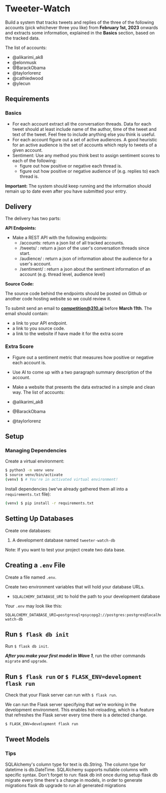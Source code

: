 # Tweeter-Watch
Build a system that tracks tweets and replies of the three of the following
accounts (pick whichever three you like) from **February 1st, 2023** onwards and
extracts some information, explained in the **Basics** section, based on the
tracked data.

The list of accounts:

- @alikarimi_ak8
- @elonmusk
- @BarackObama
- @taylorlorenz
- @cathiedwood
- @ylecun

## Requirements

### Basics

- For each account extract all the conversation threads. Data for each tweet
should at least include name of the author, time of the tweet and
text of the tweet. Feel free to include anything else you think is useful.
- For each account figure out a set of active audiences. A good heuristic for an active
audience is the set of accounts which reply to tweets of a given account.
- Sentiment:
Use any method you think best to assign sentiment scores to each of the following:
    - figure out how positive or negative each thread is.
    - figure out how positive or negative audience of (e.g. replies to) each thread is.

**Important:** The system should keep running and the information should remain up to date even after you have submitted your entry.

## Delivery

The delivery has two parts:

**API Endpoints:**

- Make a REST API with the following endpoints:
    - /accounts: return a json list of all tracked accounts.
    - /tweets/<twitter-handle> : return a json of the user's conversation threads since start.
    - /audience/<twitter-handle> : return a json of information about the audience for a user's account.
    - /sentiment/<twitter-handle> : return a json about the sentiment information of an account (e.g. thread level, audience level)

**Source Code:**

The source code behind the endpoints should be posted on Github or another code hosting website so we could review it.

To submit send an email to **competition@310.ai** before **March 11th**. The email should contain:

- a link to your API endpoint.
- a link to you source code.
- a link to the website if have made it for the extra score

### Extra Score

- Figure out a sentiment metric that measures how positive or negative each account is.
- Use AI to come up with a two paragraph summary description of the account.
- Make a website that presents the data extracted in a simple and clean way.
The list of accounts:

- @alikarimi_ak8
- @BarackObama
- @taylorlorenz

## Setup
### Managing Dependencies
Create a virtual environment:

```bash
$ python3 -m venv venv
$ source venv/bin/activate
(venv) $ # You're in activated virtual environment!
```

Install dependencies (we've already gathered them all into a `requirements.txt` file):

```bash
(venv) $ pip install -r requirements.txt
```

## Setting Up Databases

Create one databases:
1. A development database named `tweeter-watch-db`

Note: If you want to test your project create two data base.

## Creating a `.env` File

Create a file named `.env`.

Create two environment variables that will hold your database URLs.

- `SQLALCHEMY_DATABASE_URI` to hold the path to your development database

Your `.env` may look like this:

```
SQLALCHEMY_DATABASE_URI=postgresql+psycopg2://postgres:postgres@localhost:5432/tweeter-watch-db
```

## Run `$ flask db init`

Run `$ flask db init`.

**_After you make your first model in Wave 1_**, run the other commands `migrate` and `upgrade`.

## Run `$ flask run` or `$ FLASK_ENV=development flask run`

Check that your Flask server can run with `$ flask run`.

We can run the Flask server specifying that we're working in the development environment. This enables hot-reloading, which is a feature that refreshes the Flask server every time there is a detected change.

```bash
$ FLASK_ENV=development flask run
```
## Tweet Models


### Tips

SQLAlchemy's column type for text is db.String. The column type for datetime is db.DateTime.
SQLAlchemy supports nullable columns with specific syntax.
Don't forget to run:
flask db init once during setup
flask db migrate every time there's a change in models, in order to generate migrations
flask db upgrade to run all generated migrations

